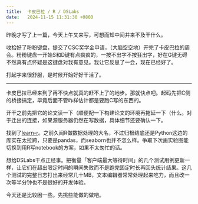 ```yaml
---
title:  卡皮巴拉 / R / DSLabs
date:   2024-11-15 11:31:30 +0800
---
```


昨晚才写了上一篇，今天上午又来写，可想而知中间并来不及干什么。

收拾好了粉粉键盘，提交了CSC奖学金申请，（大脑空空地）开完了卡皮巴拉的周会。粉粉键盘一开始S和D键有点疯疯的，一按不出字不按狂出字，好在G键无碍不然真有点怀疑是这键盘对我有意见。我让它反思了一会，现在已经好了。

打起字来很舒服，是时候开始好好干活了。

----

卡皮巴拉已经来到了再不快点就真的赶不上了的地步。那就快点吧。起码先把C侧的桥接搞定，毕竟后面不管咋样估计都是要跑C写的东西的。

开干之前先把它的论文读一下（顺便配一下构建论文的环境再拖延一下（什么。对于迁出的连接，如果源服务器仍然在写数据，具体细节还要确认一下。

找到了[learn-r]。之前久闻R做数据处理的大名，不过归根结底还是Python这边的库实在太拉跨，只要是pandas，而seaborn也并不怎么样。争取下次画实验图能切换到用R写notebook的方案，如果不太匆忙的话。

[learn-r]: https://jcoliver.github.io/learn-r/

想给DSLabs干点正经事。把衡量「客户端最大等待时间」的几个测试用例更新一样，让它们在超出限定时间的瞬间失败而不是跑完固定时长再回头统计结果。这几个测试的完整日志打出来经常几十MB，文本编辑器常常处理起来吃力，而且改一次等半分钟也不是很好的开发体验。

今天还是比较困一些。先挑些能做的做吧。
